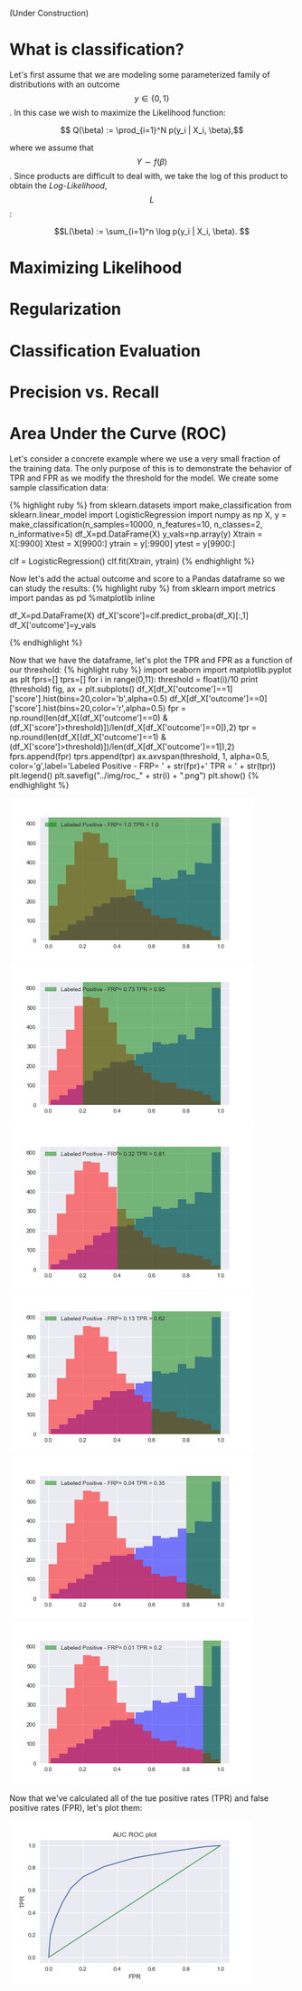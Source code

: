 (Under Construction)

# What is classification?

Let's first assume that we are modeling some parameterized family of distributions with an outcome $$y \in \{0,1\}$$. In this case we wish to maximize the Likelihood function:

$$ Q(\beta) := \prod_{i=1}^N p(y_i | X_i, \beta),$$

where we assume that $$Y \sim f(\beta)$$. Since products are difficult to deal with, we take the log of this product to obtain the *Log-Likelihood*, $$L$$:

$$L(\beta) := \sum_{i=1}^n \log p(y_i | X_i, \beta). $$


# Maximizing Likelihood


# Regularization

# Classification Evaluation

# Precision vs. Recall

# Area Under the Curve (ROC)
Let's consider a concrete example where we use a very small fraction of the training data. The only purpose of this is to demonstrate the behavior of TPR and FPR as we modify the threshold for the model. We create some sample classification data:

{% highlight ruby %}
from sklearn.datasets import make_classification
from sklearn.linear_model import LogisticRegression
import numpy as np
X, y = make_classification(n_samples=10000, n_features=10, n_classes=2, n_informative=5)
df_X=pd.DataFrame(X)
y_vals=np.array(y)
Xtrain = X[:9900]
Xtest = X[9900:]
ytrain = y[:9900]
ytest = y[9900:]

clf = LogisticRegression()
clf.fit(Xtrain, ytrain)
{% endhighlight %}

Now let's add the actual outcome and score to a Pandas dataframe so we can study the results:
{% highlight ruby %}
from sklearn import metrics
import pandas as pd
%matplotlib inline

df_X=pd.DataFrame(X)
df_X['score']=clf.predict_proba(df_X)[:,1]
df_X['outcome']=y_vals

{% endhighlight %}

Now that we have the dataframe, let's plot the TPR and FPR as a function of our threshold:
{% highlight ruby %}
import seaborn
import matplotlib.pyplot as plt
fprs=[]
tprs=[]
for i in range(0,11):
    threshold = float(i)/10
    print (threshold)
    fig, ax = plt.subplots()
    df_X[df_X['outcome']==1]['score'].hist(bins=20,color='b',alpha=0.5)
    df_X[df_X['outcome']==0]['score'].hist(bins=20,color='r',alpha=0.5)
    fpr = np.round(len(df_X[(df_X['outcome']==0) & (df_X['score']>threshold)])/len(df_X[df_X['outcome']==0]),2)
    tpr = np.round(len(df_X[(df_X['outcome']==1) & (df_X['score']>threshold)])/len(df_X[df_X['outcome']==1]),2)
    fprs.append(fpr)
    tprs.append(tpr)
    ax.axvspan(threshold, 1, alpha=0.5, color='g',label='Labeled Positive - FRP= ' + str(fpr)+' TPR = ' + str(tpr))
    plt.legend()
    plt.savefig("../img/roc_" + str(i) + ".png")
    plt.show()
{% endhighlight %}

 ![](/img/roc_0.png?raw=true)
 ![](/img/roc_2.png?raw=true)
   ![](/img/roc_4.png?raw=true)
    ![](/img/roc_6.png?raw=true)
     ![](/img/roc_8.png?raw=true)
      ![](/img/roc_9.png?raw=true)

Now that we've calculated all of the tue positive rates (TPR) and false positive rates (FPR), let's plot them:

![](/img/roc_final.png?raw=true)
